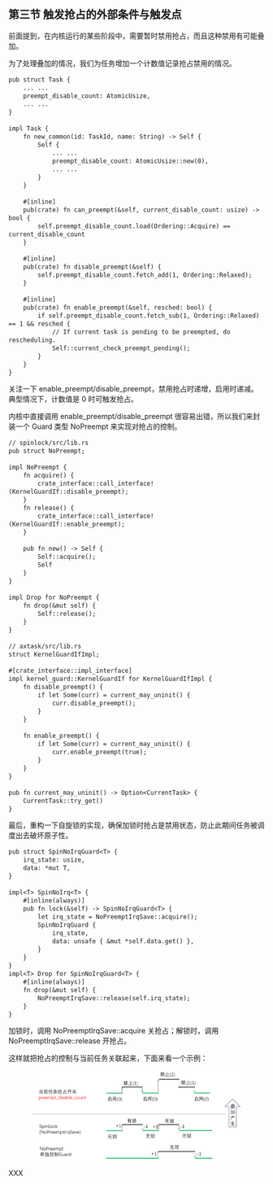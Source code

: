 ## 第三节 触发抢占的外部条件与触发点



前面提到，在内核运行的某些阶段中，需要暂时禁用抢占，而且这种禁用有可能叠加。

为了处理叠加的情况，我们为任务增加一个计数值记录抢占禁用的情况。

```rust,editable
pub struct Task {
	... ...
    preempt_disable_count: AtomicUsize,
    ... ...
}

impl Task {
    fn new_common(id: TaskId, name: String) -> Self {
        Self {
            ... ...
            preempt_disable_count: AtomicUsize::new(0),
            ... ...
        }
    }

    #[inline]
    pub(crate) fn can_preempt(&self, current_disable_count: usize) -> bool {
        self.preempt_disable_count.load(Ordering::Acquire) == current_disable_count
    }

    #[inline]
    pub(crate) fn disable_preempt(&self) {
        self.preempt_disable_count.fetch_add(1, Ordering::Relaxed);
    }

    #[inline]
    pub(crate) fn enable_preempt(&self, resched: bool) {
        if self.preempt_disable_count.fetch_sub(1, Ordering::Relaxed) == 1 && resched {
            // If current task is pending to be preempted, do rescheduling.
            Self::current_check_preempt_pending();
        }
    }
}
```

关注一下 enable_preempt/disable_preempt，禁用抢占时递增，启用时递减。典型情况下，计数值是 0 时可触发抢占。

内核中直接调用 enable_preempt/disable_preempt 很容易出错，所以我们来封装一个 Guard 类型 NoPreempt 来实现对抢占的控制。

```rust,editable
// spinlock/src/lib.rs
pub struct NoPreempt;

impl NoPreempt {
    fn acquire() {
        crate_interface::call_interface!(KernelGuardIf::disable_preempt);
    }
    fn release() {
        crate_interface::call_interface!(KernelGuardIf::enable_preempt);
    }

    pub fn new() -> Self {
        Self::acquire();
        Self
    }
}

impl Drop for NoPreempt {
    fn drop(&mut self) {
        Self::release();
    }
}

// axtask/src/lib.rs
struct KernelGuardIfImpl;

#[crate_interface::impl_interface]
impl kernel_guard::KernelGuardIf for KernelGuardIfImpl {
    fn disable_preempt() {
        if let Some(curr) = current_may_uninit() {
            curr.disable_preempt();
        }
    }

    fn enable_preempt() {
        if let Some(curr) = current_may_uninit() {
            curr.enable_preempt(true);
        }
    }
}

pub fn current_may_uninit() -> Option<CurrentTask> {
    CurrentTask::try_get()
}
```

最后，重构一下自旋锁的实现，确保加锁时抢占是禁用状态，防止此期间任务被调度出去破坏原子性。

```rust,editable
pub struct SpinNoIrqGuard<T> {
    irq_state: usize,
    data: *mut T,
}

impl<T> SpinNoIrq<T> {
    #[inline(always)]
    pub fn lock(&self) -> SpinNoIrqGuard<T> {
        let irq_state = NoPreemptIrqSave::acquire();
        SpinNoIrqGuard {
            irq_state,
            data: unsafe { &mut *self.data.get() },
        }
    }
}
impl<T> Drop for SpinNoIrqGuard<T> {
    #[inline(always)]
    fn drop(&mut self) {
        NoPreemptIrqSave::release(self.irq_state);
    }
}
```

加锁时，调用 NoPreemptIrqSave::acquire 关抢占；解锁时，调用 NoPreemptIrqSave::release 开抢占。

这样就把抢占的控制与当前任务关联起来，下面来看一个示例：

<div style="text-align:center">
   <img src=".\img\外部抢占条件叠加.png" alt="外部抢占条件叠加" style="zoom:40%"/>
</div>



XXX





<script src="https://utteranc.es/client.js"
        repo="OSLearning365/blog-issues"
        issue-term="pathname"
        theme="github-light"
        crossorigin="anonymous"
        async>
</script>
